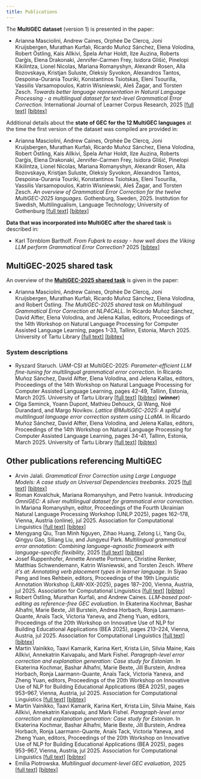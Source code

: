 ```yaml
---
title: Publications
---
```


The __MultiGEC dataset__ (version 1) is presented in the paper:

- Arianna Masciolini, Andrew Caines, Orphée De Clercq, Joni Kruijsbergen, Murathan Kurfalı, Ricardo Muñoz Sánchez, Elena Volodina, Robert Östling, Kais Allkivi, Špela Arhar Holdt, Ilze Auzina, Roberts Darg̀is, Elena Drakonaki, Jennifer-Carmen Frey, Isidora Glišić, Pinelopi Kikilintza, Lionel Nicolas, Mariana Romanyshyn, Alexandr Rosen, Alla Rozovskaya, Kristjan Suluste, Oleksiy Syvokon, Alexandros Tantos, Despoina-Ourania Touriki, Konstantinos Tsiotskas, Eleni Tsourilla, Vassilis Varsamopoulos, Katrin Wisniewski, Aleš Žagar, and Torsten Zesch. _Towards better language representation in Natural Language Processing - a multilingual dataset for text-level Grammatical Error Correction_. International Journal of Learner Corpus Research, 2025 [[full text]](https://www.jbe-platform.com/content/journals/10.1075/ijlcr.24033.mas) [[bibtex]](https://spraakbanken.github.io/multigec-2025/bib/multigec-paper.bib)

Additional details about the __state of GEC for the 12 MultiGEC languages__ at the time the first version of the dataset was compiled are provided in:

- Arianna Masciolini, Andrew Caines, Orphée De Clercq, Joni Kruijsbergen, Murathan Kurfalı, Ricardo Muñoz Sánchez, Elena Volodina, Robert Östling, Kais Allkivi, Špela Arhar Holdt, Ilze Auzina, Roberts Darg̀is, Elena Drakonaki, Jennifer-Carmen Frey, Isidora Glišić, Pinelopi Kikilintza, Lionel Nicolas, Mariana Romanyshyn, Alexandr Rosen, Alla Rozovskaya, Kristjan Suluste, Oleksiy Syvokon, Alexandros Tantos, Despoina-Ourania Touriki, Konstantinos Tsiotskas, Eleni Tsourilla, Vassilis Varsamopoulos, Katrin Wisniewski, Aleš Žagar, and Torsten Zesch. _An overview of Grammatical Error Correction for the twelve MultiGEC-2025 languages_. Gothenburg, Sweden, 2025. Institution for Swedish, Multilingualism, Language Technology; University of Gothenburg [[full text]](https://hdl.handle.net/2077/84800) [[bibtex]](https://spraakbanken.github.io/multigec-2025/bib/multigec-state.bib)

__Data that was incorporated into MultiGEC after the shared task__ is described in:

- Karl Törnblom Bartholf. _From Fuþark to essay - how well does the Viking LLM perform Grammatical Error Correction?_ 2025 [[bibtex]](https://spraakbanken.github.io/multigec-2025/bib/multigec-thesis-futhark.bib)

## MultiGEC-2025 shared task
An overview of the __[MultiGEC-2025 shared task](https://spraakbanken.github.io/multigec-2025/shared_task.html)__ is given in the paper:

- Arianna Masciolini, Andrew Caines, Orphée De Clercq, Joni Kruijsbergen, Murathan Kurfalı, Ricardo Muñoz Sánchez, Elena Volodina, and Robert Östling. _The MultiGEC-2025 shared task on Multilingual Grammatical Error Correction at NLP4CALL_. In Ricardo Muñoz Sánchez, David Alfter, Elena Volodina, and Jelena Kallas, editors, Proceedings of the 14th Workshop on Natural Language Processing for Computer Assisted Language Learning, pages 1-33, Tallinn, Estonia, March 2025. University of Tartu Library [[full text]](https://aclanthology.org/2025.nlp4call-1.1/) [[bibtex]](https://spraakbanken.github.io/multigec-2025/bib/multigec-2025.bib)

### System descriptions
- Ryszard Staruch. UAM-CSI at MultiGEC-2025: _Parameter-efficient LLM fine-tuning for multilingual grammatical error correction_. In Ricardo Muñoz Sánchez, David Alfter, Elena Volodina, and Jelena Kallas, editors, Proceedings of the 14th Workshop on Natural Language Processing for Computer Assisted Language Learning, pages 42-49, Tallinn, Estonia, March 2025. University of Tartu Library [[full text]](https://aclanthology.org/2025.nlp4call-1.3/) [[bibtex]](https://spraakbanken.github.io/multigec-2025/bib/multigec-2025-uamcsi.bib) (__winner__)
- Olga Seminck, Yoann Dupont, Mathieu Dehouck, Qi Wang, Noé Durandard, and Margo Novikov. _Lattice @MultiGEC-2025: A spitful multilingual language error correction system using LLaMA_. In Ricardo Muñoz Sánchez, David Alfter, Elena Volodina, and Jelena Kallas, editors, Proceedings of the 14th Workshop on Natural Language Processing for Computer Assisted Language Learning, pages 34-41, Tallinn, Estonia, March 2025. University of Tartu Library [[full text]](https://aclanthology.org/2025.nlp4call-1.2/) [[bibtex]](https://spraakbanken.github.io/multigec-2025/bib/multigec-2025-lattice.bib)

## Other publications referencing MultiGEC
- Arvin Jalali. _Grammatical Error Correction using Large Language Models: A case study on Universal Dependencies treebanks_. 2025 [[full text]](https://www.utupub.fi/bitstream/handle/10024/182490/Jalali_Arvin_Thesis.pdf) [[bibtex]](https://spraakbanken.github.io/multigec-2025/bib/multigec-thesis-ud.bib)
- Roman Kovalchuk, Mariana Romanyshyn, and Petro Ivaniuk. _Introducing OmniGEC: A silver multilingual dataset for grammatical error correction_. In Mariana Romanyshyn, editor, Proceedings of the Fourth Ukrainian Natural Language Processing Workshop (UNLP 2025), pages 162–178, Vienna, Austria (online), jul 2025. Association for Computational Linguistics [[full text]](https://aclanthology.org/2025.unlp-1.17/) [[bibtex]]((https://spraakbanken.github.io/multigec-2025/bib/omnigec.bib)) 
- Mengyang Qiu, Tran Minh Nguyen, Zihao Huang, Zelong Li, Yang Gu, Qingyu Gao, Siliang Liu, and Jungyeul Park. _Multilingual grammatical error annotation: Combining language-agnostic framework with language-specific flexibility_, 2025 [[full text]](https://arxiv.org/abs/2506.07719) [[bibtex]]((https://spraakbanken.github.io/multigec-2025/bib/multigec-annot.bib)) 
- Josef Ruppenhofer, Annette Annette Portmann, Christine Renker, Matthias Schwendemann, Katrin Wisniewski, and Torsten Zesch. _Where it's at: Annotating verb placement types in learner language_. In Siyao Peng and Ines Rehbein, editors, Proceedings of the 19th Linguistic Annotation Workshop (LAW-XIX-2025), pages 187–200, Vienna, Austria, jul 2025. Association for Computational Linguistics [[full text]](https://aclanthology.org/2025.law-1.15/) [[bibtex]](https://spraakbanken.github.io/multigec-2025/bib/verb-placement-types.bib)
- Robert Östling, Murathan Kurfali, and Andrew Caines. _LLM-based post-editing as reference-free GEC evaluation_. In Ekaterina Kochmar, Bashar Alhafni, Marie Bexte, Jill Burstein, Andrea Horbach, Ronja Laarmann-Quante, Anaïs Tack, Victoria Yaneva, and Zheng Yuan, editors, Proceedings of the 20th Workshop on Innovative Use of NLP for Building Educational Applications (BEA 2025), pages 213–224, Vienna, Austria, jul 2025. Association for Computational Linguistics [[full text]](https://aclanthology.org/2025.bea-1.16/) [[bibtex]](https://spraakbanken.github.io/multigec-2025/bib/reference-free-eval.bib)
- Martin Vainikko, Taavi Kamarik, Karina Kert, Krista Liin, Silvia Maine, Kais Allkivi, Annekatrin Kaivapalu, and Mark Fishel. _Paragraph-level error correction and explanation generation: Case study for Estonian_. In Ekaterina Kochmar, Bashar Alhafni, Marie Bexte, Jill Burstein, Andrea Horbach, Ronja Laarmann-Quante, Anaïs Tack, Victoria Yaneva, and Zheng Yuan, editors, Proceedings of the 20th Workshop on Innovative Use of NLP for Building Educational Applications (BEA 2025), pages 953–967, Vienna, Austria, jul 2025. Association for Computational Linguistics [[full text]](https://aclanthology.org/2025.bea-1.72/) [[bibtex]](https://spraakbanken.github.io/multigec-2025/bib/estonian.bib)
- Martin Vainikko, Taavi Kamarik, Karina Kert, Krista Liin, Silvia Maine, Kais Allkivi, Annekatrin Kaivapalu, and Mark Fishel. _Paragraph-level error correction and explanation generation: Case study for Estonian_. In Ekaterina Kochmar, Bashar Alhafni, Marie Bexte, Jill Burstein, Andrea Horbach, Ronja Laarmann-Quante, Anaïs Tack, Victoria Yaneva, and Zheng Yuan, editors, Proceedings of the 20th Workshop on Innovative Use of NLP for Building Educational Applications (BEA 2025), pages 953–967, Vienna, Austria, jul 2025. Association for Computational Linguistics [[full text]](https://aclanthology.org/2025.bea-1.59/) [[bibtex]](https://spraakbanken.github.io/multigec-2025/bib/germdetect.bib)
- Emilia Piotrowska. _Multilingual document-level GEC evaluation_, 2025 [[full text]](https://www.diva-portal.org/smash/record.jsf?pid=diva2%3A1964404&dswid=-7144) [[bibtex]](https://spraakbanken.github.io/multigec-2025/bib/doclevel-eval.bib)